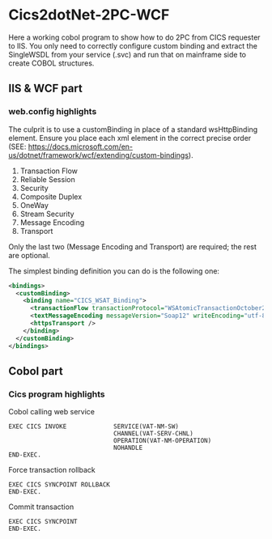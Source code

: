 # Cics2dotNet-2PC-WCF
Here a working cobol program to show how to do 2PC from CICS requester to IIS. You only need to correctly configure custom binding and extract the SingleWSDL from your service (.svc) and run that on mainframe side to create COBOL structures.

## IIS & WCF part
### web.config highlights
The culprit is to use a customBinding in place of a standard wsHttpBinding element. Ensure you place each xml element in the correct precise order (SEE: https://docs.microsoft.com/en-us/dotnet/framework/wcf/extending/custom-bindings). 

1. Transaction Flow
2. Reliable Session
4. Security
5. Composite Duplex
6. OneWay
7. Stream Security
8. Message Encoding
9. Transport

Only the last two (Message Encoding and Transport) are required; the rest are optional.

The simplest binding definition you can do is the following one: 
```xml
<bindings>
  <customBinding>
    <binding name="CICS_WSAT_Binding">
      <transactionFlow transactionProtocol="WSAtomicTransactionOctober2004" allowWildcardAction="false" />
      <textMessageEncoding messageVersion="Soap12" writeEncoding="utf-8" />
      <httpsTransport />
    </binding>
  </customBinding>
</bindings>
```

## Cobol part

### Cics program highlights

Cobol calling web service
```cobol
EXEC CICS INVOKE             SERVICE(VAT-NM-SW)               
                             CHANNEL(VAT-SERV-CHNL)           
                             OPERATION(VAT-NM-OPERATION)      
                             NOHANDLE                         
END-EXEC.  
```

Force transaction rollback
```cobol
EXEC CICS SYNCPOINT ROLLBACK
END-EXEC. 
```

Commit transaction
```cobol
EXEC CICS SYNCPOINT
END-EXEC. 
```
